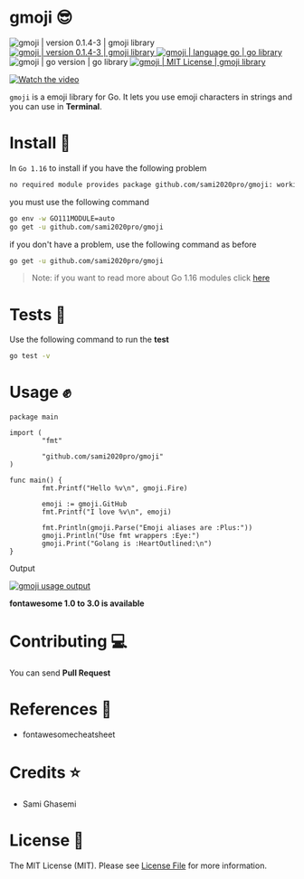 # gmoji 😎

<div>
  <img
      src="https://img.shields.io/badge/Build-Passing-blue"
      alt="gmoji | version 0.1.4-3 | gmoji library"
      style="max-width:100%;"
  />
  <a href="">
    <img
      src="https://img.shields.io/badge/Version-0.1.4--3-brightgreen"
      alt="gmoji | version 0.1.4-3 | gmoji library"
      style="max-width:100%;"
    />
  </a>
  <a href="https://golang.org/">
    <img
      src="https://img.shields.io/badge/Language-Go-brightgreen"
      alt="gmoji | language go | go library"
      style="max-width:100%;"
    />
  </a>
  <img
    src="https://img.shields.io/badge/Go Version-1.16-lightgrey"
    alt="gmoji | go version | go library"
    style="max-width:100%;"
  />
  <a href="https://github.com/sami2020pro/gmoji/blob/master/LICENSE">
    <img 
      src="https://img.shields.io/badge/License-MIT-lightgrey"
      alt="gmoji | MIT License | gmoji library"
      style="max-width:100%;"
    />
  </a>
</div>

[![Watch the video](data/gmoji-preview-background.jpeg)](data/gmoji-preview.mp4)

`gmoji` is a emoji library for Go. It lets you use emoji characters in strings and you can use in **Terminal**.

# Install 🤠
In `Go 1.16` to install if you have the following problem

```bash
no required module provides package github.com/sami2020pro/gmoji: working directory is not part of a module
```

you must use the following command

```bash
go env -w GO111MODULE=auto
go get -u github.com/sami2020pro/gmoji
```

if you don't have a problem, use the following command as before

```bash
go get -u github.com/sami2020pro/gmoji
```

> Note: if you want to read more about Go 1.16 modules click <a href="https://blog.golang.org/go116-module-changes">here</a>

# Tests 🧪
Use the following command to run the **test**

```bash
go test -v
```

# Usage ✊
```golang
package main

import (
        "fmt"

        "github.com/sami2020pro/gmoji"
)

func main() {
        fmt.Printf("Hello %v\n", gmoji.Fire)

        emoji := gmoji.GitHub
        fmt.Printf("I love %v\n", emoji)

        fmt.Println(gmoji.Parse("Emoji aliases are :Plus:"))
        gmoji.Println("Use fmt wrappers :Eye:")
        gmoji.Print("Golang is :HeartOutlined:\n")
}
```

Output

<div>
  <a href="data/gmoji-output.png">
    <img 
      src="data/gmoji-output.png"
      alt="gmoji usage output"
      style="max-width:100%;"
    />
  </a>
</div>

<b>fontawesome 1.0 to 3.0 is available</b>

<!--# Testing 🍷
```golang
go test
```-->
# Contributing 💻
You can send **Pull Request**

# References 📃
<ul>
  <li><a href="https://www.fontawesomecheatsheet.com/" style="text-decoration:none;">fontawesomecheatsheet</a></li>
</ul>

# Credits ⭐
<ul>
  <li><a href="https://www.github.com/sami2020pro" style="text-decoration:none;">Sami Ghasemi</a></li>
</ul>

# License 📜
The MIT License (MIT). Please see <a href="https://github.com/sami2020pro/suftime/blob/master/LICENSE">License File</a> for more information.
